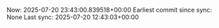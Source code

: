 Now: 2025-07-20 23:43:00.839518+00:00 Earliest commit since sync: None Last sync: 2025-07-20 12:43:03+00:00
